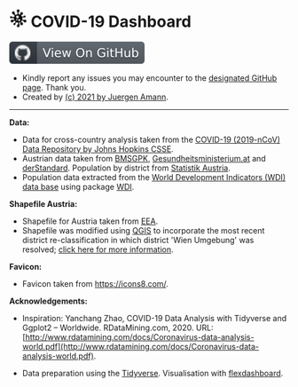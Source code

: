 # ![alt text](favicon-32x32.png) COVID-19 Dashboard


[![View on Github](github.svg)](https://github.com/amannj/COVID-19)

- Kindly report any issues you may encounter to the [designated GitHub page](https://github.com/amannj/COVID-19/issues). Thank you.
- Created by [(c) 2021 by Juergen Amann](https://amannj.github.io).


--------------


**Data:**

- Data for cross-country analysis taken from the [COVID-19 (2019-nCoV) Data Repository by Johns Hopkins CSSE](https://github.com/CSSEGISandData/COVID-19). 
- Austrian data taken from [BMSGPK](https://www.sozialministerium.at/Informationen-zum-Coronavirus/Neuartiges-Coronavirus-(2019-nCov).html), [Gesundheitsministerium.at](https://info.gesundheitsministerium.at/) and
[derStandard](https://www.derstandard.at/story/2000115810293/aktuelle-zahlen-zum-coronavirus?ref=cta_red_s1). Population by district from [Statistik Austria](https://www.statistik.at/web_de/klassifikationen/regionale_gliederungen/politische_bezirke/index.html).
- Population data extracted from the [World Development Indicators (WDI) data base](https://databank.worldbank.org/reports.aspx?source=World-Development-Indicators) using package [WDI](https://github.com/vincentarelbundock/WDI).

**Shapefile Austria:**

- Shapefile for Austria taken from [EEA](https://www.eea.europa.eu/data-and-maps/data/eea-reference-grids-2/gis-files/austria-shapefile).
- Shapefile was modified using [QGIS](https://www.qgis.org/en/site/) to incorporate the most recent district re-classification in which district 'Wien Umgebung' was resolved; [click here for more information](https://en.wikipedia.org/wiki/Wien-Umgebung_District).

**Favicon:**

- Favicon taken from https://icons8.com/.

**Acknowledgements:** 

- Inspiration: Yanchang Zhao, COVID-19 Data Analysis with Tidyverse and Ggplot2 – Worldwide. RDataMining.com, 2020. URL: [http://www.rdatamining.com/docs/Coronavirus-data-analysis-world.pdf](http://www.rdatamining.com/docs/Coronavirus-data-analysis-world.pdf).

- Data preparation using the [Tidyverse](https://www.tidyverse.org/). Visualisation with [flexdashboard](https://rmarkdown.rstudio.com/flexdashboard/index.html).
